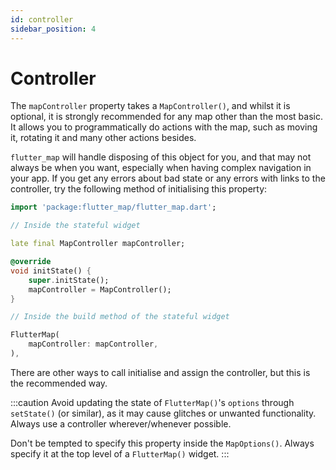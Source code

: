 ```yaml
---
id: controller
sidebar_position: 4
---
```


# Controller

The `mapController` property takes a `MapController()`, and whilst it is optional, it is strongly recommended for any map other than the most basic. It allows you to programmatically do actions with the map, such as moving it, rotating it and many other actions besides.

`flutter_map` will handle disposing of this object for you, and that may not always be when you want, especially when having complex navigation in your app. If you get any errors about bad state or any errors with links to the controller, try the following method of initialising this property:

``` dart
import 'package:flutter_map/flutter_map.dart';

// Inside the stateful widget

late final MapController mapController;

@override
void initState() {
    super.initState();
    mapController = MapController();
}

// Inside the build method of the stateful widget

FlutterMap(
    mapController: mapController,
),
```

There are other ways to call initialise and assign the controller, but this is the recommended way.

:::caution
Avoid updating the state of `FlutterMap()`'s `options` through `setState()` (or similar), as it may cause glitches or unwanted functionality. Always use a controller wherever/whenever possible.

Don't be tempted to specify this property inside the `MapOptions()`. Always specify it at the top level of a `FlutterMap()` widget.
:::

